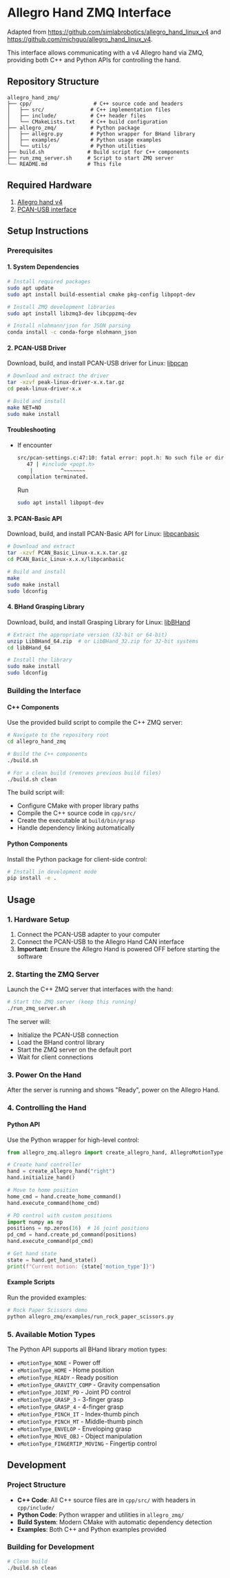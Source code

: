 # Allegro Hand ZMQ Interface

Adapted from https://github.com/simlabrobotics/allegro_hand_linux_v4 and https://github.com/michguo/allegro_hand_linux_v4.

This interface allows communicating with a v4 Allegro hand via ZMQ, providing both C++ and Python APIs for controlling the hand.

## Repository Structure

```
allegro_hand_zmq/
├── cpp/                    # C++ source code and headers
│   ├── src/               # C++ implementation files
│   ├── include/           # C++ header files
│   └── CMakeLists.txt     # C++ build configuration
├── allegro_zmq/           # Python package
│   ├── allegro.py         # Python wrapper for BHand library
│   ├── examples/          # Python usage examples
│   └── utils/             # Python utilities
├── build.sh              # Build script for C++ components
├── run_zmq_server.sh     # Script to start ZMQ server
└── README.md             # This file
```

## Required Hardware

1. [Allegro hand v4](http://wiki.wonikrobotics.com/AllegroHandWiki/index.php/Allegro_Hand_v4.0)
2. [PCAN-USB interface](https://www.peak-system.com/PCAN-USB.199.0.html?&L=1)

## Setup Instructions

### Prerequisites

#### 1. System Dependencies
```bash
# Install required packages
sudo apt update
sudo apt install build-essential cmake pkg-config libpopt-dev

# Install ZMQ development libraries
sudo apt install libzmq3-dev libcppzmq-dev

# Install nlohmann/json for JSON parsing
conda install -c conda-forge nlohmann_json
```

#### 2. PCAN-USB Driver
Download, build, and install PCAN-USB driver for Linux: [libpcan](https://www.peak-system.com/fileadmin/media/linux/can-version-history.php)

```bash
# Download and extract the driver
tar -xzvf peak-linux-driver-x.x.tar.gz
cd peak-linux-driver-x.x

# Build and install
make NET=NO
sudo make install
```
#### Troubleshooting
* If encounter 
  ```bash
  src/pcan-settings.c:47:10: fatal error: popt.h: No such file or directory
     47 | #include <popt.h>
      |      	^~~~~~~~
  compilation terminated.
  ```
  Run
  ```bash
  sudo apt install libpopt-dev
  ```

#### 3. PCAN-Basic API
Download, build, and install PCAN-Basic API for Linux: [libpcanbasic](https://www.peak-system.com/PCAN-Basic-Linux.433.0.html)

```bash
# Download and extract
tar -xzvf PCAN_Basic_Linux-x.x.x.tar.gz
cd PCAN_Basic_Linux-x.x.x/libpcanbasic

# Build and install
make
sudo make install
sudo ldconfig
```

#### 4. BHand Grasping Library
Download, build, and install Grasping Library for Linux: [libBHand](https://www.allegrohand.com/v4-main/grasping-library-for-linux)

```bash
# Extract the appropriate version (32-bit or 64-bit)
unzip LibBHand_64.zip  # or LibBHand_32.zip for 32-bit systems
cd libBHand_64

# Install the library
sudo make install
sudo ldconfig
```


### Building the Interface

#### C++ Components
Use the provided build script to compile the C++ ZMQ server:

```bash
# Navigate to the repository root
cd allegro_hand_zmq

# Build the C++ components
./build.sh

# For a clean build (removes previous build files)
./build.sh clean
```

The build script will:
- Configure CMake with proper library paths
- Compile the C++ source code in `cpp/src/`
- Create the executable at `build/bin/grasp`
- Handle dependency linking automatically

#### Python Components
Install the Python package for client-side control:

```bash
# Install in development mode
pip install -e .
```

## Usage

### 1. Hardware Setup
1. Connect the PCAN-USB adapter to your computer
2. Connect the PCAN-USB to the Allegro Hand CAN interface
3. **Important:** Ensure the Allegro Hand is powered OFF before starting the software

### 2. Starting the ZMQ Server
Launch the C++ ZMQ server that interfaces with the hand:

```bash
# Start the ZMQ server (keep this running)
./run_zmq_server.sh
```

The server will:
- Initialize the PCAN-USB connection
- Load the BHand control library
- Start the ZMQ server on the default port
- Wait for client connections

### 3. Power On the Hand
After the server is running and shows "Ready", power on the Allegro Hand.

### 4. Controlling the Hand

#### Python API
Use the Python wrapper for high-level control:

```python
from allegro_zmq.allegro import create_allegro_hand, AllegroMotionType

# Create hand controller
hand = create_allegro_hand("right")
hand.initialize_hand()

# Move to home position
home_cmd = hand.create_home_command()
hand.execute_command(home_cmd)

# PD control with custom positions
import numpy as np
positions = np.zeros(16)  # 16 joint positions
pd_cmd = hand.create_pd_command(positions)
hand.execute_command(pd_cmd)

# Get hand state
state = hand.get_hand_state()
print(f"Current motion: {state['motion_type']}")
```

#### Example Scripts
Run the provided examples:

```bash
# Rock Paper Scissors demo
python allegro_zmq/examples/run_rock_paper_scissors.py
```

### 5. Available Motion Types

The Python API supports all BHand library motion types:

- `eMotionType_NONE` - Power off
- `eMotionType_HOME` - Home position
- `eMotionType_READY` - Ready position
- `eMotionType_GRAVITY_COMP` - Gravity compensation
- `eMotionType_JOINT_PD` - Joint PD control
- `eMotionType_GRASP_3` - 3-finger grasp
- `eMotionType_GRASP_4` - 4-finger grasp
- `eMotionType_PINCH_IT` - Index-thumb pinch
- `eMotionType_PINCH_MT` - Middle-thumb pinch
- `eMotionType_ENVELOP` - Enveloping grasp
- `eMotionType_MOVE_OBJ` - Object manipulation
- `eMotionType_FINGERTIP_MOVING` - Fingertip control

## Development

### Project Structure
- **C++ Code**: All C++ source files are in `cpp/src/` with headers in `cpp/include/`
- **Python Code**: Python wrapper and utilities in `allegro_zmq/`
- **Build System**: Modern CMake with automatic dependency detection
- **Examples**: Both C++ and Python examples provided

### Building for Development
```bash
# Clean build
./build.sh clean
